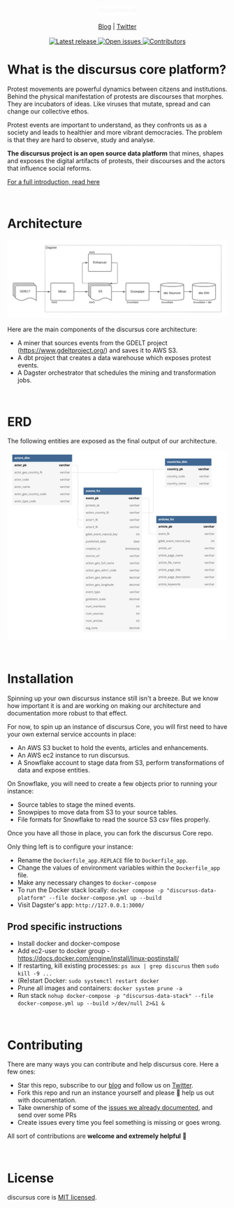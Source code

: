 <p align="center">
  <a href="https://blog.discursus.io">
    <img src="images/discursus_logo_white.png" width="90px" alt="discursus" />
  </a>
</p>
<p align="center">
    <a href="https://blog.discursus.io/">Blog</a> |
    <a href="https://twitter.com/discursus_io">Twitter</a>
    <br /><br />
    <a href="https://github.com/discursus-io/discursus_core/releases">
        <img src="https://img.shields.io/github/release/discursus-io/discursus_core" alt="Latest release" />
    </a>
    <a href="https://github.com/discursus-io/discursus_core/issues">
        <img src="https://img.shields.io/github/issues/discursus-io/discursus_core" alt="Open issues" />
    </a>
    <a href="https://github.com/discursus-io/discursus_core/contributors/">
        <img src="https://img.shields.io/github/contributors/discursus-io/discursus_core" alt="Contributors" />
    </a>
</p>

# What is the discursus core platform?

Protest movements are powerful dynamics between citzens and institutions. Behind the physical manifestation of protests are discourses that morphes. They are incubators of ideas. Like viruses that mutate, spread and can change our collective ethos.

Protest events are important to understand, as they confronts us as a society and leads to healthier and more vibrant democracies. The problem is that they are hard to observe, study and analyse.

__The discursus project is an open source data platform__ that mines, shapes and exposes the digital artifacts of protests, their discourses and the actors that influence social reforms.

[For a full introduction, read here](https://www.olivierdupuis.com/introducing-discursus-io/)

&nbsp;

# Architecture

<img src="images/discursus_core_stack.png" width="750px" alt="discursus" />

Here are the main components of the discursus core architecture:

- A miner that sources events from the GDELT project (https://www.gdeltproject.org/) and saves it to AWS S3.
- A dbt project that creates a data warehouse which exposes protest events.
- A Dagster orchestrator that schedules the mining and transformation jobs.


&nbsp;

# ERD

The following entities are exposed as the final output of our architecture.

<img src="images/discursus_core_erd.png" width="650px" alt="discursus" />


&nbsp;

# Installation
Spinning up your own discursus instance still isn't a breeze. But we know how important it is and are working on making our architecture and documentation more robust to that effect.

For now, to spin up an instance of discursus Core, you will first need to have your own external service accounts in place:
- An AWS S3 bucket to hold the events, articles and enhancements.
- An AWS ec2 instance to run discursus.
- A Snowflake account to stage data from S3, perform transformations of data and expose entities.

On Snowflake, you will need to create a few objects prior to running your instance:
- Source tables to stage the mined events.
- Snowpipes to move data from S3 to your source tables.
- File formats for Snowflake to read the source S3 csv files properly.

Once you have all those in place, you can fork the discursus Core repo.

Only thing left is to configure your instance:
- Rename the `Dockerfile_app.REPLACE` file to `Dockerfile_app`.
- Change the values of environment variables within the `Dockerfile_app` file.
- Make any necessary changes to `docker-compose`
- To run the Docker stack locally: `docker compose -p "discursus-data-platform" --file docker-compose.yml up --build`
- Visit Dagster's app: `http://127.0.0.1:3000/`

## Prod specific instructions
* Install docker and docker-compose
* Add ec2-user to docker group - https://docs.docker.com/engine/install/linux-postinstall/
* If restarting, kill existing processes: `ps aux | grep discurus` then `sudo kill -9 ...`
* (Re)start Docker: `sudo systemctl restart docker`
* Prune all images and containers: `docker system prune -a`
* Run stack `nohup docker-compose -p "discursus-data-stack" --file docker-compose.yml up --build >/dev/null 2>&1 &`

&nbsp;

# Contributing

There are many ways you can contribute and help discursus core. Here a few ones:

* Star this repo, subscribe to our [blog](https://blog.discursus.io/) and follow us on [Twitter](https://twitter.com/discursus_io).
* Fork this repo and run an instance yourself and please 🙏 help us out with documentation.
* Take ownership of some of the [issues we already documented](https://github.com/discursus-io/discursus_core/issues), and send over some PRs
* Create issues every time you feel something is missing or goes wrong.

All sort of contributions are **welcome and extremely helpful** 🙌 

&nbsp;

# License

discursus core is [MIT licensed](./LICENSE.md).

